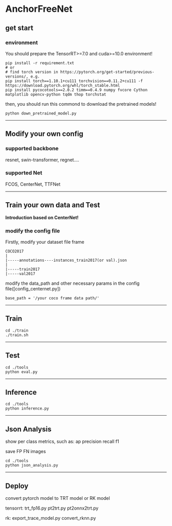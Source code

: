 # AnchorFreeNet

## get start

### environment

You should prepare the TensorRT>=7.0 and cuda>=10.0 environment!

``` shell
pip install -r requirement.txt
# or
# find torch version in https://pytorch.org/get-started/previous-versions/, e.g.
pip install torch==1.10.1+cu111 torchvision==0.11.2+cu111 -f https://download.pytorch.org/whl/torch_stable.html
pip install pycocotools==2.0.2 timm==0.4.9 numpy fvcore Cython matplotlib opencv-python tqdm thop torchstat
```

then, you should run this commond to download the pretrained models!

```shell
python down_pretrained_model.py
```

***

## Modify your own config

### supported backbone

resnet, swin-transformer, regnet....

### supported Net

FCOS, CenterNet, TTFNet

***

## Train your own data and Test

**Introduction based on CenterNet!**

### modify the config file

Firstly, modify your dataset file frame

```shell
COCO2017
|
|-----annotations----instances_train2017(or val).json
|                 
|-----train2017
|-----val2017
```

modify the data_path and other necessary params in the config file([config_centernet.py])

```shell
base_path = '/your coco frame data path/'
```
***

## Train
```shell
cd ./train
./train.sh
```
***

## Test
```shell
cd ./tools
python eval.py
```
***

## Inference
```shell
cd ./tools
python inference.py
```
***

## Json Analysis
show per class metrics, such as: ap precision recall f1

save FP FN images
```shell
cd ./tools
python json_analysis.py
```
***

## Deploy

convert pytorch model to TRT model or RK model

tensorrt: trt_fp16.py  pt2trt.py  pt2onnx2trt.py

rk: export_trace_model.py  convert_rknn.py